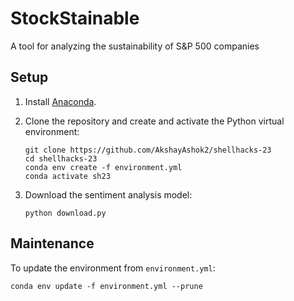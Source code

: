 # StockStainable

A tool for analyzing the sustainability of S&P 500 companies

## Setup

1. Install [Anaconda](https://www.anaconda.com/products/individual).

2. Clone the repository and create and activate the Python virtual environment:

	```
	git clone https://github.com/AkshayAshok2/shellhacks-23
	cd shellhacks-23
	conda env create -f environment.yml
	conda activate sh23
	```

3. Download the sentiment analysis model:

	```
	python download.py
	```

## Maintenance

To update the environment from `environment.yml`:

	conda env update -f environment.yml --prune
